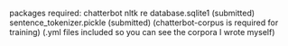 packages required: 
chatterbot
nltk
re
database.sqlite1 (submitted)
sentence_tokenizer.pickle (submitted)
(chatterbot-corpus is required for training)
(.yml files included so you can see the corpora I wrote myself)